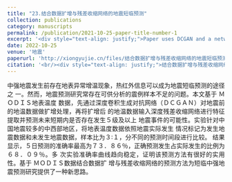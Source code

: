```yaml
---
title: "23.结合数据扩增与残差收缩网络的地震短临预测"
collection: publications
category: manuscripts
permalink: /publication/2021-10-25-paper-title-number-1
excerpt: '<div style="text-align: justify;">Paper uses DCGAN and a network for short term quake prediction.</div>'
date: 2022-10-25
venue: '地震'
paperurl: 'http://xiongyujie.cn/files/结合数据扩增与残差收缩网络的地震短临预测_张翔.pdf'
citation: '<br/><div style="text-align: justify;">结合数据扩增与残差收缩网络的地震短临预测, 张翔，孙宪坤*，胡峻，尹京苑，熊玉洁, 《地震》，2022，42 (2): 74-88</div>'
---
```


<div style="text-align: justify;">中强地震发生前存在地表异常增温现象，热红外信息可以成为地震短临预测的途径之 一。然而，地震预测研究常存在可供分析的震例样本不足的问题。本文基于 ＭＯＤＩＳ地表温度 数据，先通过深度卷积生成对抗网络（ＤＣＧＡＮ）对地震前的地温数据做扩增处理，再将扩增后 的地温数据输入深度残差收缩网络进行特征提取并预测未来短期内是否存在发生５级及以上 地震事件的可能性。实验针对中国地震较多的中西部地区，将地表温度数据依照地震实际发生 情况标记为发生地震数据和未发生地震数据，样本比为３∶１，分不同的预测时间段进行比较。 结果显示，５日预测的准确率最高为７３．８６％，正确预测发生占实际发生的比例为６８．０９％。多 次实验准确率曲线趋向稳定，证明该预测方法有很好的实用性。基于 ＭＯＤＩＳ数据结合数据扩 增与残差收缩网络的预测方法为短临中强地震预测研究提供了一种新思路。</div>

<br/>
